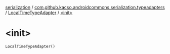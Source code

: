 [serialization](../../index.md) / [com.github.kacso.androidcommons.serialization.typeadapters](../index.md) / [LocalTimeTypeAdapter](index.md) / [&lt;init&gt;](./-init-.md)

# &lt;init&gt;

`LocalTimeTypeAdapter()`